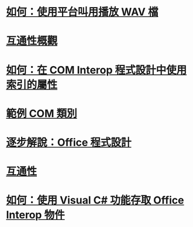 # [如何：使用平台叫用播放 WAV 檔](how-to-use-platform-invoke-to-play-a-wave-file.md)
# [互通性概觀](interoperability-overview.md)
# [如何：在 COM Interop 程式設計中使用索引的屬性](how-to-use-indexed-properties-in-com-interop-rogramming.md)
# [範例 COM 類別](example-com-class.md)
# [逐步解說：Office 程式設計](walkthrough-office-programming.md)
# [互通性](interoperability.md)
# [如何：使用 Visual C#  功能存取 Office Interop 物件](how-to-access-office-onterop-objects.md)

